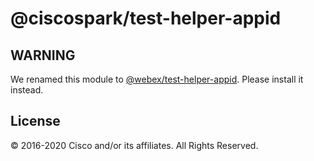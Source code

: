 # @ciscospark/test-helper-appid

## WARNING

We renamed this module to [@webex/test-helper-appid](https://www.npmjs.com/package/@webex/test-helper-appid). Please install it instead.

## License

© 2016-2020 Cisco and/or its affiliates. All Rights Reserved.

